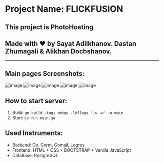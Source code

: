 # Project Name: FLICKFUSION

## This project is PhotoHosting

## Made with ❤️ by Sayat Adilkhanov. Dastan Zhumagali & Alikhan Dochshanov.

---

## Main pages Screenshots:
![image](https://github.com/QBasy/AdvancedProgramming_1/assets/124850927/69ad8646-c3c4-4462-9f6f-bef4a4f7a7f4)
![image](https://github.com/QBasy/AdvancedProgramming_1/assets/124850927/5351c58d-33cc-411c-9fd5-e45b8461b24f)
![image](https://github.com/QBasy/AdvancedProgramming_1/assets/124850927/f0d2e276-1ddc-4163-b4c0-8a2d34443f2b)
![image](https://github.com/QBasy/AdvancedProgramming_1/assets/124850927/afbfa31e-3208-4f58-9645-3cf1a56344a3)
![image](https://github.com/QBasy/AdvancedProgramming_1/assets/124850927/d8d217c0-f565-4402-8eb0-44a6dae3ff1f)



## How to start server:
1. Build: `go build -tags netgo -ldflags '-s -w' -o main`
2. Start: `go run main.go`

## Used Instruments:
- Backend: Go, Gorm, Gomail, Logrus
- Frontend: HTML + CSS + BOOTSTRAP + Vanilla JavaScript
- DataBase: PostgreSQL
